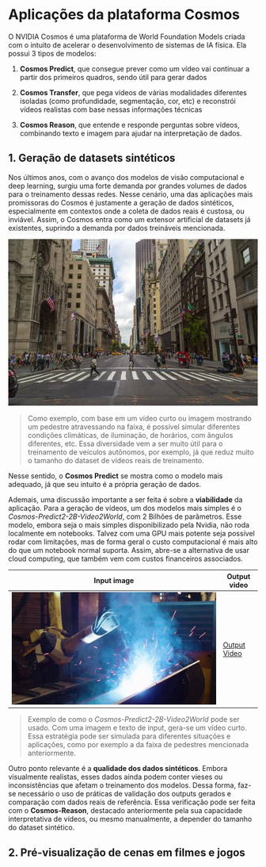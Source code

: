 # Aplicações da plataforma Cosmos

O NVIDIA Cosmos é uma plataforma de World Foundation Models criada com o intuito de acelerar o desenvolvimento de sistemas de IA física. Ela possui 3 tipos de modelos:

1. **Cosmos Predict**, que consegue prever como um vídeo vai continuar a partir dos primeiros quadros, sendo útil para gerar dados

2. **Cosmos Transfer**, que pega vídeos de várias modalidades diferentes isoladas (como profundidade, segmentação, cor, etc) e reconstrói vídeos realistas com base nessas informações técnicas

3. **Cosmos Reason**, que entende e responde perguntas sobre vídeos, combinando texto e imagem para ajudar na interpretação de dados.

## 1. Geração de datasets sintéticos

Nos últimos anos, com o avanço dos modelos de visão computacional e deep learning, surgiu uma forte demanda por grandes volumes de dados para o treinamento dessas redes. Nesse cenário, uma das aplicações mais promissoras do Cosmos é justamente a geração de dados sintéticos, especialmente em contextos onde a coleta de dados reais é custosa, ou inviável. Assim, o Cosmos entra como um extensor artificial de datasets já existentes, suprindo a demanda por dados treináveis mencionada.

![Faixa de pedestres](src/pedestrian_crosswalk.webp)

> Como exemplo, com base em um vídeo curto ou imagem mostrando um pedestre atravessando na faixa, é possível simular diferentes condições climáticas, de iluminação, de horários, com ângulos diferentes, etc. Essa diversidade vem a ser muito útil para o treinamento de veículos autônomos, por exemplo, já que reduz muito o tamanho do dataset de vídeos reais de treinamento.

Nesse sentido, o **Cosmos Predict** se mostra como o modelo mais adequado, já que seu intuito é a própria geração de dados.

Ademais, uma discussão importante a ser feita é sobre a **viabilidade** da aplicação. Para a geração de vídeos, um dos modelos mais simples é o *Cosmos-Predict2-2B-Video2World*, com 2 Bilhões de parâmetros. Esse modelo, embora seja o mais simples disponibilizado pela Nvidia, não roda localmente em notebooks. Talvez com uma GPU mais potente seja possível rodar com limitações, mas de forma geral o custo computacional é mais alto do que um notebook normal suporta. Assim, abre-se a alternativa de usar cloud computing, que também vem com custos financeiros associados.

| Input image | Output video |
|-------------|--------------|
| ![Input Image](src/example_input.jpg) | [Output Video](src/output.mp4) |

> Exemplo de como o *Cosmos-Predict2-2B-Video2World* pode ser usado. Com uma imagem e texto de input, gera-se um vídeo curto. Essa estratégia pode ser simulada para diferentes situações e aplicações, como por exemplo a da faixa de pedestres mencionada anteriormente.

Outro ponto relevante é a **qualidade dos dados sintéticos**. Embora visualmente realistas, esses dados ainda podem conter vieses ou inconsistências que afetam o treinamento dos modelos. Dessa forma, faz-se necessário o uso de práticas de validação dos outputs gerados e comparação com dados reais de referência. Essa verificação pode ser feita com o **Cosmos-Reason**, destacado anteriormente pela sua capacidade interpretativa de vídeos, ou mesmo manualmente, a depender do tamanho do dataset sintético.

## 2. Pré-visualização de cenas em filmes e jogos
